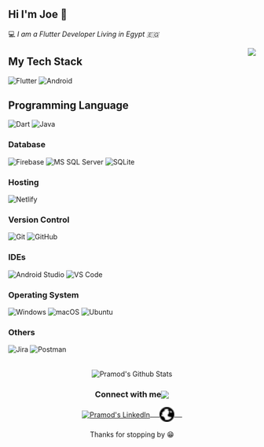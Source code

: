 ## Hi I'm Joe :fox_face:

<!-- ![Gaboso](https://github.com/Gaboso/Gaboso/blob/master/github_cover.png "Gaboso") -->

:computer: <em> I am a Flutter Developer Living in Egypt 🇪🇬 </em>

<img align="right" src="https://github.com/rajput2107/rajput2107/blob/master/Assets/Developer.gif"/>

## My Tech Stack

![Flutter](https://img.shields.io/badge/Flutter-%2302569B.svg?style=for-the-badge&logo=Flutter&logoColor=white)
![Android](http://img.shields.io/badge/-Android-3DDC84?style=flat-square&logo=android&logoColor=ffffff)

## Programming Language 
![Dart](https://img.shields.io/badge/dart-%230175C2.svg?style=for-the-badge&logo=dart&logoColor=white)
![Java](http://img.shields.io/badge/-Java-007396?style=flat-square&logo=java&logoColor=ffffff)

### Database
![Firebase](https://img.shields.io/badge/Firebase-039BE5?style=for-the-badge&logo=Firebase&logoColor=white)
![MS SQL Server](http://img.shields.io/badge/-MS%20SQL%20Server-CC2927?style=flat-square&logo=microsoft-sql-server&logoColor=ffffff)
![SQLite](https://img.shields.io/badge/sqlite-%2307405e.svg?style=for-the-badge&logo=sqlite&logoColor=white)

### Hosting
![Netlify](https://img.shields.io/badge/netlify-%23000000.svg?style=for-the-badge&logo=netlify&logoColor=#00C7B7)

### Version Control
![Git](https://img.shields.io/badge/-Git-%23F05032?style=flat-square&logo=git&logoColor=%23ffffff)
![GitHub](https://img.shields.io/badge/-GitHub-181717?style=flat-square&logo=github)

### IDEs
![Android Studio](http://img.shields.io/badge/-Android%20Studio-3DDC84?style=flat-square&logo=android-studio&logoColor=ffffff)
![VS Code](http://img.shields.io/badge/-VS%20Code-007ACC?style=flat-square&logo=visual-studio-code&logoColor=ffffff)

### Operating System
![Windows](https://img.shields.io/badge/Windows-0078D6?style=for-the-badge&logo=windows&logoColor=white)
![macOS](https://img.shields.io/badge/mac%20os-000000?style=for-the-badge&logo=macos&logoColor=F0F0F0)
![Ubuntu](https://img.shields.io/badge/Ubuntu-E95420?style=for-the-badge&logo=ubuntu&logoColor=white)

### Others
![Jira](https://img.shields.io/badge/jira-%230A0FFF.svg?style=for-the-badge&logo=jira&logoColor=white)
![Postman](https://img.shields.io/badge/Postman-FF6C37?style=for-the-badge&logo=postman&logoColor=white)

<br/>

<div align="center">
<img align="center" src="https://github-readme-stats.vercel.app/api?username=josephmaged&&show_icons=true&theme=radical" alt="Pramod's Github Stats">
</div> 
  
<div align="center">
<h3 align="center">Connect with me<img align="center" src="https://github.com/rajput2107/rajput2107/blob/master/Assets/Handshake.gif" height="33px" /></h3> 
 <a href="https://www.linkedin.com/in/josephmaged/" target="blank">
  <img align="center" alt="Pramod's LinkedIn" width="30px" src="https://www.vectorlogo.zone/logos/linkedin/linkedin-icon.svg" /> &nbsp; &nbsp;
 </a>
 <a href="https://josephmaged.cf" target="blank">
  <img align="center" alt="Pramod's LinkedIn" width="30px" src="https://raw.githubusercontent.com/iconic/open-iconic/master/svg/globe.svg" /> &nbsp; &nbsp;
 </a>
 
<br/>
  <br/>
Thanks for stopping by 😁
</div>
